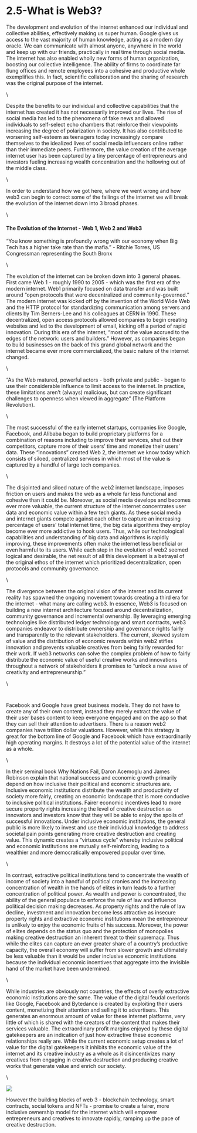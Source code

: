# 2.5-What is Web3?

The development and evolution of the internet enhanced our individual and collective abilities, effectively making us super human. Google gives us access to the vast majority of human knowledge, acting as a modern day oracle. We can communicate with almost anyone, anywhere in the world and keep up with our friends, practically in real time through social media. The internet has also enabled wholly new forms of human organization, boosting our collective intelligence. The ability of firms to coordinate far flung offices and remote employees into a cohesive and productive whole exemplifies this. In fact, scientific collaboration and the sharing of research was the original purpose of the internet.

\


Despite the benefits to our individual and collective capabilities that the internet has created it has not necessarily improved our lives. The rise of social media has led to the phenomena of fake news and allowed individuals to self-select echo chambers that reinforce their viewpoints increasing the degree of polarization in society. It has also contributed to worsening self-esteem as teenagers today increasingly compare themselves to the idealized lives of social media influencers online rather than their immediate peers. Furthermore, the value creation of the average internet user has been captured by a tiny percentage of entrepreneurs and investors fueling increasing wealth concentration and the hollowing out of the middle class.

\


In order to understand how we got here, where we went wrong and how web3 can begin to correct some of the failings of the internet we will break the evolution of the internet down into 3 broad phases.

\


#### The Evolution of the Internet - Web 1, Web 2 and Web3

“You know something is profoundly wrong with our economy when Big Tech has a higher take rate than the mafia.” - Ritchie Torres, US Congressman representing the South Bronx

\


The evolution of the internet can be broken down into 3 general phases. First came Web 1 - roughly 1990 to 2005 - which was the first era of the modern internet. Web1 primarily focused on data transfer and was built around “open protocols that were decentralized and community-governed.” The modern internet was kicked off by the invention of the World Wide Web and the HTTP protocol for standardizing communication among servers and clients by Tim Berners-Lee and his colleagues at CERN in 1990. These decentralized, open access protocols allowed companies to begin creating websites and led to the development of email, kicking off a period of rapid innovation. During this era of the internet, “most of the value accrued to the edges of the network: users and builders.” However, as companies began to build businesses on the back of this grand global network and the internet became ever more commercialized, the basic nature of the internet changed.

\


“As the Web matured, powerful actors - both private and public - began to use their considerable influence to limit access to the internet. In practice, these limitations aren’t (always) malicious, but can create significant challenges to openness when viewed in aggregate” (The Platform Revolution).

\


The most successful of the early internet startups, companies like Google, Facebook, and Alibaba began to build proprietary platforms for a combination of reasons including to improve their services, shut out their competitors, capture more of their users’ time and monetize their users’ data. These “innovations” created Web 2, the internet we know today which consists of siloed, centralized services in which most of the value is captured by a handful of large tech companies.

\


The disjointed and siloed nature of the web2 internet landscape, imposes friction on users and makes the web as a whole far less functional and cohesive than it could be. Moreover, as social media develops and becomes ever more valuable, the current structure of the internet concentrates user data and economic value within a few tech giants. As these social media and internet giants compete against each other to capture an increasing percentage of users' total internet time, the big data algorithms they employ become ever more addictive to hook users. Thus, while our technological capabilities and understanding of big data and algorithms is rapidly improving, these improvements often make the internet less beneficial or even harmful to its users. While each step in the evolution of web2 seemed logical and desirable, the net result of all this development is a betrayal of the original ethos of the internet which prioritized decentralization, open protocols and community governance.

\


The divergence between the original vision of the internet and its current reality has spawned the ongoing movement towards creating a third era for the internet - what many are calling web3. In essence, Web3 is focused on building a new internet architecture focused around decentralization, community governance and incremental ownership. By leveraging emerging technologies like distributed ledger technology and smart contracts, web3 companies endeavor to distribute ownership and governance rights fairly and transparently to the relevant stakeholders. The current, skewed system of value and the distribution of economic rewards within web2 stifles innovation and prevents valuable creatives from being fairly rewarded for their work. If web3 networks can solve the complex problem of how to fairly distribute the economic value of useful creative works and innovations throughout a network of stakeholders it promises to “unlock a new wave of creativity and entrepreneurship.”

\


<figure><img src="https://lh4.googleusercontent.com/0t74aJRNbpuSWgeMq9vTLl7eD3wsaQJa4YDRcIhQViQyXrfDnpKucO5Yhb-1gCy8lKj__UM6VM3lqfdaawjzjP5cC7mmK73pqKdOP3JYACkgv5w47I0NlbtWRv4odB1EWwrcgcFCaWy2sYs0T5qmXA" alt=""><figcaption></figcaption></figure>

<figure><img src="https://lh6.googleusercontent.com/cHJcfzgfYzvEiDku0SFsEs11oJXzws_Eh3rTyCvea2kJ0tYD4cO0fno2qWoe9jg4VmhJDIEW6pSXeRMYKDPeACEceu6mRipz0NNr-DzZBxf1MCy7WM0FtcH-nQXK_ailku6QJRReITZw9zeeJc7hEA" alt=""><figcaption></figcaption></figure>

Facebook and Google have great business models. They do not have to create any of their own content, instead they merely extract the value of their user bases content to keep everyone engaged and on the app so that they can sell their attention to advertisers. There is a reason web2 companies have trillion dollar valuations. However, while this strategy is great for the bottom line of Google and Facebook which have extraordinarily high operating margins. It destroys a lot of the potential value of the internet as a whole.

\


In their seminal book Why Nations Fail, Daron Acemoglu and James Robinson explain that national success and economic growth primarily depend on how inclusive their political and economic structures are. Inclusive economic institutions distribute the wealth and productivity of society more fairly, creating an economic landscape that is more conducive to inclusive political institutions. Fairer economic incentives lead to more secure property rights increasing the level of creative destruction as innovators and investors know that they will be able to enjoy the spoils of successful innovations. Under inclusive economic institutions, the general public is more likely to invest and use their individual knowledge to address societal pain points generating more creative destruction and creating value. This dynamic creates a “virtuous cycle” whereby inclusive political and economic institutions are mutually self-reinforcing, leading to a wealthier and more democratically empowered popular over time.

\


In contrast, extractive political institutions tend to concentrate the wealth of income of society into a handful of political cronies and the increasing concentration of wealth in the hands of elites in turn leads to a further concentration of political power. As wealth and power is concentrated, the ability of the general populace to enforce the rule of law and influence political decision making decreases. As property rights and the rule of law decline, investment and innovation become less attractive as insecure property rights and extractive economic institutions mean the entrepreneur is unlikely to enjoy the economic fruits of his success. Moreover, the power of elites depends on the status quo and the protection of monopolies making creative destruction an inherent threat to their supremacy. Thus while the elites can capture an ever greater share of a country’s productive capacity, the overall economy will suffer from slower growth and ultimately be less valuable than it would be under inclusive economic institutions because the individual economic incentives that aggregate into the invisible hand of the market have been undermined.

\


While industries are obviously not countries, the effects of overly extractive economic institutions are the same. The value of the digital feudal overlords like Google, Facebook and Bytedance is created by exploiting their users content, monetizing their attention and selling it to advertisers. This generates an enormous amount of value for these internet platforms, very little of which is shared with the creators of the content that makes their services valuable. The extraordinary profit margins enjoyed by these digital gatekeepers are an indication of just how extractive these economic relationships really are. While the current economic setup creates a lot of value for the digital gatekeepers it inhibits the economic value of the internet and its creative industry as a whole as it disincentivizes many creatives from engaging in creative destruction and producing creative works that generate value and enrich our society.

\


![](https://lh4.googleusercontent.com/kggrlz1CCahVf2SXsYqRt2VaMbDGWGHYG4OfQ5zaYBqWuzhGHn\_MSVrL0jcplhy4i4PMRX4bSYoYLZ6V6ghUapf4miL-VEOtYS3KiDbaf8fXOC0fDrKJ6aQulEPI7zytB2Q0GtK6LHBmTKFpt9mWpg)

However the building blocks of web 3 - blockchain technology, smart contracts, social tokens and NFTs - promise to create a fairer, more inclusive ownership model for the internet which will empower entrepreneurs and creatives to innovate rapidly, ramping up the pace of creative destruction.



